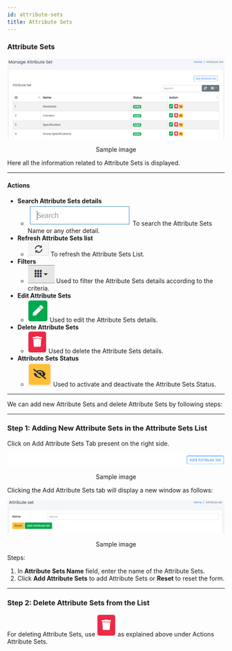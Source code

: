 ```yaml
---
id: attribute-sets
title: Attribute Sets
---
```


### Attribute Sets

![Attribute Sets Panel](../../../static/backend/img/attribut_sets_tab.jpg)
<p align="center">Sample image</p>

<span class="text-danger">Here all the information related to Attribute Sets is displayed.</span>

---

#### Actions

- **Search Attribute Sets details**
  - ![Search Tab](../../../static/backend/img/search_tab.jpg)
    <span class="text-secondary">To search the Attribute Sets Name or any other detail.</span>
- **Refresh Attribute Sets list**
  - ![Refresh Tab](../../../static/backend/img/refresh_tab.jpg)
    <span class="text-secondary">To refresh the Attribute Sets List.</span>
- **Filters**
  - ![Filter Tab](../../../static/backend/img/filter_tab.jpg)
    <span class="text-secondary">Used to filter the Attribute Sets details according to the criteria.</span>
- **Edit Attribute Sets**
  - ![Edit Tab](../../../static/backend/img/edit_tab.jpg)
    <span class="text-secondary">Used to edit the Attribute Sets details.</span>
- **Delete Attribute Sets**
  - ![Delete Tab](../../../static/backend/img/delete1_tab.jpg)
    <span class="text-secondary">Used to delete the Attribute Sets details.</span>
- **Attribute Sets Status**
  - ![Status Tab](../../../static/backend/img/status_tab.jpg)
    <span class="text-secondary">Used to activate and deactivate the Attribute Sets Status.</span>

---

<span class="text-danger">We can add new Attribute Sets and delete Attribute Sets by following steps:</span>

---

### Step 1: Adding New Attribute Sets in the Attribute Sets List

<span  class="text-success">Click on Add Attribute Sets Tab present on the right side.</span>

![Add Attribute Sets Tab](../../../static/backend/img/attribut_sets2_tab.jpg)
<p align="center">Sample image</p>

<span  class="text-success">Clicking the Add Attribute Sets tab will display a new window as follows:</span>

![New Attribute Sets Window](../../../static/backend/img/attribut_sets3_tab.jpg)
<p align="center">Sample image</p>

Steps:
1. In **Attribute Sets Name** field, enter the name of the Attribute Sets.
2. Click **Add Attribute Sets** to add Attribute Sets or **Reset** to reset the form.

---

### Step 2: Delete Attribute Sets from the List

For deleting Attribute Sets, use ![Delete Tab](../../../static/backend/img/delete1_tab.jpg) as explained above under Actions Attribute Sets.